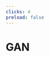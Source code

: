 ```yaml
---
clicks: 4
preload: false
---
```

# GAN
<MotionCanvas project_name="gan" :clicks_to_frames="{0: [0, 2], 1: [2, 65], 2: [65, 120], 3: [120, 280], 4: [280, Infinity]}"/>
